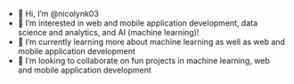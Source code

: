 - 👋 Hi, I’m @nicolynk03
- 👀 I’m interested in web and mobile application development, data science and analytics, and AI (machine learning)!
- 🌱 I’m currently learning more about machine learning as well as web and mobile application development
- 💞️ I’m looking to collaborate on fun projects in machine learning, web and mobile application development


<!---
nicolynk03/nicolynk03 is a ✨ special ✨ repository because its `README.md` (this file) appears on your GitHub profile.
You can click the Preview link to take a look at your changes.
- 📫 How to reach me ...
- 😄 Pronouns: ...
- ⚡ Fun fact: ...
--->
